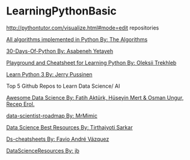 # LearningPythonBasic

http://pythontutor.com/visualize.html#mode=edit repositories

[All algorithms implemented in Python By: The Algorithms](https://lnkd.in/guaDFtA)

[30-Days-Of-Python By: Asabeneh Yetayeh](https://lnkd.in/gJuJDuw)

[Playground and Cheatsheet for Learning Python By: Oleksii Trekhleb](https://lnkd.in/gT_QueF)

[Learn Python 3 By: Jerry Pussinen ](https://lnkd.in/gRm8xYs)

Top 5 Github Repos to Learn Data Science/ AI

[Awesome Data Science By: Fatih Aktürk, Hüseyin Mert & Osman Ungur, Recep Erol. ](https://lnkd.in/g9VRjip)

[data-scientist-roadmap By: MrMimic ](https://lnkd.in/gBRwKVw)

[Data Science Best Resources By: Tirthajyoti Sarkar ](https://lnkd.in/ghk3yBd)

[Ds-cheatsheets By: Favio André Vázquez ](https://lnkd.in/gJHjc5X)

[DataScienceResources By: jb ](https://lnkd.in/gfn6GxN)
